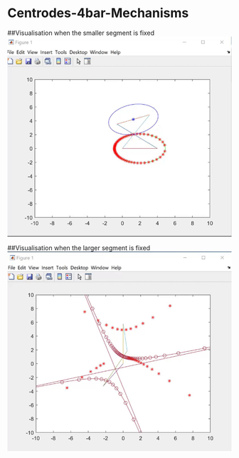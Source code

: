 # Centrodes-4bar-Mechanisms
##Visualisation when the smaller segment is fixed 
![](P1.gif)

##Visualisation when the larger segment is fixed 
![](P2.gif)

